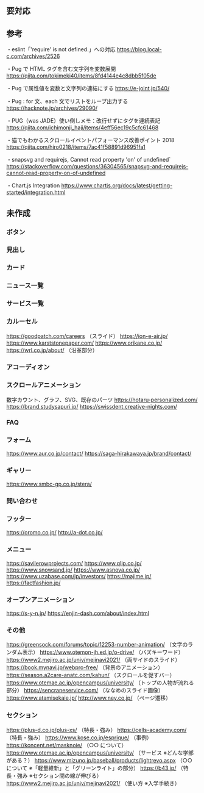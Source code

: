 ## 要対応

## 参考

・eslint「'require' is not defined.」への対応
https://blog.local-c.com/archives/2526

・Pug で HTML タグを含む文字列を変数展開
https://qiita.com/tokimeki40/items/8fd4144e4c8dbb5f05de

・Pug で属性値を変数と文字列の連結にする
https://e-joint.jp/540/

・Pug : for 文、each 文でリストをループ出力する
https://hacknote.jp/archives/29090/

・PUG（was JADE）使い倒しメモ：改行せずにタグを連続表記
https://qiita.com/ichimonji_haji/items/4eff56ec19c5cfc61468

・猫でもわかるスクロールイベントパフォーマンス改善ポイント 2018
https://qiita.com/hiro0218/items/7ac41f58891d96951fa1

・snapsvg and requirejs, Cannot read property 'on' of undefined`
https://stackoverflow.com/questions/36304565/snapsvg-and-requirejs-cannot-read-property-on-of-undefined

・Chart.js Integration
https://www.chartjs.org/docs/latest/getting-started/integration.html

## 未作成

### ボタン

### 見出し

### カード

### ニュース一覧

### サービス一覧

### カルーセル

https://goodpatch.com/careers （スライド）
https://ion-e-air.jp/
https://www.karststonepaper.com/
https://www.orikane.co.jp/
https://wrl.co.jp/about/ （沿革部分）

### アコーディオン

### スクロールアニメーション

数字カウント、グラフ、SVG、既存のパーツ
https://hotaru-personalized.com/
https://brand.studysapuri.jp/
https://swissdent.creative-nights.com/

### FAQ

### フォーム

https://www.aur.co.jp/contact/
https://saga-hirakawaya.jp/brand/contact/

### ギャリー

https://www.smbc-gp.co.jp/stera/

### 問い合わせ

### フッター

https://oromo.co.jp/
http://a-dot.co.jp/

### メニュー

https://savilerowprojects.com/
https://www.qlip.co.jp/
https://www.snowsand.jp/
https://www.asnova.co.jp/
https://www.uzabase.com/jp/investors/
https://majime.jp/
https://factfashion.jp/

### オープンアニメーション

https://s-y-n.jp/
https://enjin-dash.com/about/index.html

### その他

https://greensock.com/forums/topic/12253-number-animation/ （文字のランダム表示）
https://www.otemon-jh.ed.jp/o-drive/ （バズキーワード）
https://www2.mejiro.ac.jp/univ/mejinavi2021/ （両サイドのスライド）
https://book.mynavi.jp/webpro-free/ （背景のアニメーション）
https://season.a2care-anatc.com/kahun/ （スクロールを促すバー）
https://www.otemae.ac.jp/opencampus/university/ （トップの人物が流れる部分）
https://sencraneservice.com/ （ななめのスライド画像）
https://www.atamisekaie.jp/
http://www.ney.co.jp/ （ページ遷移）

### セクション

https://plus-d.co.jp/plus-xs/ （特長・強み）
https://cells-academy.com/ （特長・強み）
https://www.kose.co.jp/esprique/ （事例）
https://koncent.net/masknoie/ （○○ について）
https://www.otemae.ac.jp/opencampus/university/ （サービス ※どんな学部がある？）
https://www.mizuno.jp/baseball/products/lightrevo.aspx （○○ について ※「軽量維新」と「グリーンライト」の部分）
https://b43.jp/ （特長・強み ※セクション間の線が伸びる）
https://www2.mejiro.ac.jp/univ/mejinavi2021/ （使い方 ※入学手続き）
